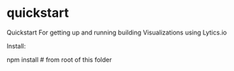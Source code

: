 quickstart
==========

Quickstart For getting up and running building Visualizations using Lytics.io


Install:

   npm install   # from root of this folder
